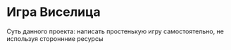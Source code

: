 # Игра Виселица

Суть данного проекта: написать простенькую игру самостоятельно, не используя стороннние ресурсы


